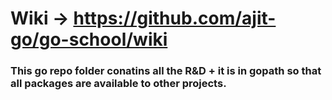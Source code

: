 # Wiki -> https://github.com/ajit-go/go-school/wiki
### This go repo folder conatins all the R&D + it is in gopath so that all packages are available to other projects.

